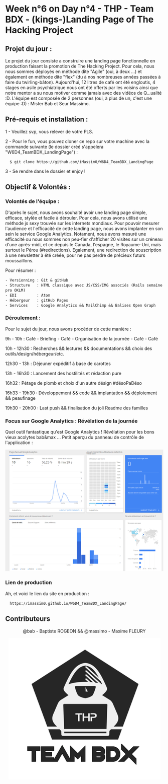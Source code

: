 # Week n°6 on Day n°4 - THP - Team BDX - (kings-)Landing Page of The Hacking Project

## Projet du jour :

  Le projet du jour consiste a construire une landing page fonctionnelle en production faisant la promotion de The Hacking Project. Pour cela, nous nous sommes déployés en méthode dite "Agile" (oui, à deux ...) et également en méthode dite "flex" (du à nos nombreuses années passées à faire du twirling-bâton). Aujourd'hui, 12 litres de café ont été engloutis, 4 stages en asile psychiatrique nous ont été offerts par les voisins ainsi que notre mentor a su nous motiver comme jamais avec des vidéos de Q...ualité :D. L'équipe est composée de 2 personnes (oui, à plus de un, c'est une équipe :D) : Mister Bab et Seur Massimo.

## Pré-requis et installation :

1 - Veuillez svp, vous relever de votre PLS.

2 - Pour le fun, vous pouvez cloner ce repo sur votre machine avec la commande suivante (le dossier créé s'appelera "W6D4_TeamBDX_LandingPage") :
```
  $ git clone https://github.com/iMassim0/W6D4_TeamBDX_LandingPage
```

3 - Se rendre dans le dossier et enjoy !

## Objectif & Volontés :

### Volontés de l'équipe :

  D'après le sujet, nous avons souhaité avoir une landing page simple, efficace, stylée et facile à dérouler. Pour cela, nous avons utilisé une méthode js sexy trouvée sur les internets mondiaux. Pour pouvoir mesurer l'audience et l'efficacité de cette landing page, nous avons implanter en son sein le service Google Analytics. Notament, nous avons mesuré une efficacité ou nous sommes non peu-fier d'afficher 20 visites sur un créneau d'une après-midi, et ce depuis le Canada, l'espagne, le Royaume-Uni, mais surtout le Pérou (#redirections). Egalement, une redirection de souscription à une newsletter à été créée, pour ne pas perdre de précieux futurs moussaillons.

  Pour résumer :

    - Versionning : Git & gitHub
    - Structure   : HTML classique avec JS/CSS/IMG associés (Rails semaine pro OKLM)
    - EDI         : Atom
    - Hébergeur   : gitHub Pages
    - Services    : Google Analytics && MailChimp && Balises Open Graph

### Déroulement :

Pour le sujet du jour, nous avons procéder de cette manière :

  9h - 10h      : Café - Briefing - Café - Organisation de la journée - Café - Café

  10h - 12h30   : Recherches && lectures && documentations && choix des outils/design/hébergeur/etc.

  12h30 - 13h   : Déjeuner expéditif à base de carottes

  13h - 16h30   : Lancement des hostilités et rédaction pure

  16h32         : Pétage de plomb et choix d'un autre désign #désoPaDéso

  16h33 - 19h30 : Développement && code && implantation && déploiement && peaufinage

  19h30 - 20h00 : Last push && finalisation du joli Readme des familles

### Focus sur Google Analytics : Révélation de la journée

  Quel outil fantastique qu'est Google Analytics ! Révélation pour les bons vieux acolytes bab&max ... Petit aperçu du panneau de contrôle de l'application :
  <p align="center">
    <img src="analytics2.png"/>
  </p>

### Lien de production

  Ah, et voici le lien du site en production :
```
  https://imassim0.github.io/W6D4_TeamBDX_LandingPage/
```
  

## Contributeurs

<p align="center">@bab - Baptiste ROGEON  &&  @massimo - Maxime FLEURY</p>

<p align="center">
  <img src="THP_BDX.png"/>
</p>
